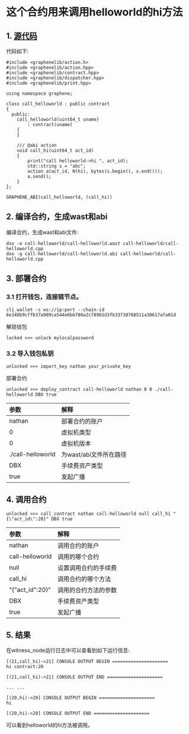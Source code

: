 # 这个合约用来调用helloworld的hi方法

## 1. [源代码](https://github.com/dbxone/dbxchain/blob/contract/contracts/examples/call-helloworld/call-helloworld.cpp)

代码如下:
```
#include <graphenelib/action.h>
#include <graphenelib/action.hpp>
#include <graphenelib/contract.hpp>
#include <graphenelib/dispatcher.hpp>
#include <graphenelib/print.hpp>

using namespace graphene;

class call_helloworld : public contract
{
  public:
    call_helloworld(uint64_t uname)
        : contract(uname)
    {
    }

    /// @abi action
    void call_hi(uint64_t act_id)
    {
        print("call helloworld->hi ", act_id);
        std::string s = "abc";
        action a(act_id, N(hi), bytes(s.begin(), s.end()));
        a.send();
    }
};

GRAPHENE_ABI(call_helloworld, (call_hi))

```

## 2. 编译合约，生成wast和abi

编译合约，生成wast和abi文件:

```
dxx -o call-helloworld/call-helloworld.wast call-helloworld/call-helloworld.cpp
dxx -g call-helloworld/call-helloworld.abi call-helloworld/call-helloworld.cpp
```

## 3. 部署合约

### 3.1 打开钱包，连接链节点。

```
cli_wallet -s ws://ip:port --chain-id 6e340b9cffb37a989ca544e6bb780a2c78901d3fb33738768511a30617afa01d
```

解锁钱包
```
locked >>> unlock mylocalpassword
```

### 3.2 导入钱包私钥

```
unlocked >>> import_key nathan your_private_key
```

部署合约

```
unlocked >>> deploy_contract call-helloworld nathan 0 0 ./call-helloworld DBX true
```
| 参数 | 解释 |
| :--- | :--- |
| nathan | 部署合约的账户 |
| 0 | 虚拟机类型 |
| 0 | 虚拟机版本 |
| ./call-helloworld | 为wast/abi文件所在路径 |
| DBX | 手续费资产类型 |
| true | 发起广播 |
 
## 4. 调用合约

```
unlocked >>> call_contract nathan call-helloworld null call_hi "{\"act_id\":20}" DBX true

```
| 参数 | 解释 |
| :--- | :--- |
| nathan | 调用合约的账户 |
| call-helloworld | 调用的哪个合约 |
| null | 设置调用合约的手续费 |
| call_hi | 调用合约的哪个方法 |
| "{\"act_id\":20}" | 调用的合约方法的参数 |
| DBX | 手续费资产类型 |
| true | 发起广播 |


## 5. 结果

在witness_node运行日志中可以查看到如下运行信息:

```
[(21,call_hi)->21] CONSOLE OUTPUT BEGIN =====================
hi contract:20

[(21,call_hi)->21] CONSOLE OUTPUT END =====================

... ...

[(20,hi)->20] CONSOLE OUTPUT BEGIN =====================
hi

[(20,hi)->20] CONSOLE OUTPUT END =====================
```

可以看到helloworld的hi方法被调用。